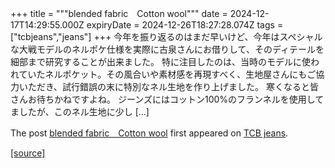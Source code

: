 +++
title = """blended fabric　Cotton wool"""
date = 2024-12-17T14:29:55.000Z
expiryDate = 2024-12-26T18:27:28.074Z
tags = ["tcbjeans","jeans"]
+++
今年を振り返るのはまだ早いけど、今年はスペシャルな大戦モデルのネルポケ仕様を実際に古泉さんにお借りして、そのディテールを細部まで研究することが出来ました。 特に注目したのは、当時のモデルに使われていたネルポケット。その風合いや素材感を再現すべく、生地屋さんにもご協力いただき、試行錯誤の末に特別なネル生地を作り上げました。 寒くなると皆さんお待ちかねですよね。 ジーンズにはコットン100%のフランネルを使用してましたが、このネル生地に少し \[…\]

The post [blended fabric　Cotton wool](http://tcbjeans.com/2024/12/17/50429) first appeared on [TCB jeans](http://tcbjeans.com).

[[source]](http://tcbjeans.com/2024/12/17/50429)
